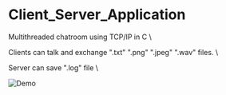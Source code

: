 
# Client_Server_Application

Multithreaded chatroom using TCP/IP in C \

Clients can talk and exchange ".txt" ".png" ".jpeg" ".wav" files. \

Server can save ".log" file \

![Demo](https://user-images.githubusercontent.com/73791044/120203503-13b45d80-c228-11eb-80df-ab3645fe6f5c.png)
